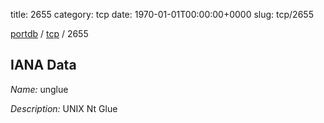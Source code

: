 title: 2655
category: tcp
date: 1970-01-01T00:00:00+0000
slug: tcp/2655

[portdb](/) / [tcp](/category/tcp.html) / 2655


## IANA Data

_Name:_ unglue

_Description:_ UNIX Nt Glue

